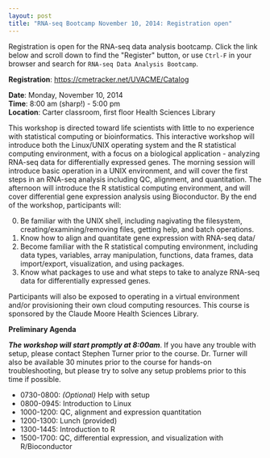 ```yaml
---
layout: post
title: "RNA-seq Bootcamp November 10, 2014: Registration open"
---
```


Registration is open for the RNA-seq data analysis bootcamp. Click the link below and scroll down to find the "Register" button, or use `Ctrl-F` in your browser and search for `RNA-seq Data Analysis Bootcamp`.

**Registration**: <https://cmetracker.net/UVACME/Catalog>

**Date**: Monday, November 10, 2014  
**Time**: 8:00 am (sharp!) - 5:00 pm  
**Location**: Carter classroom, first floor Health Sciences Library

This workshop is directed toward life scientists with little to no experience with statistical computing or bioinformatics. This interactive workshop will introduce both the Linux/UNIX operating system and the R statistical computing environment, with a focus on a biological application - analyzing RNA-seq data for differentially expressed genes. The morning session will introduce basic operation in a UNIX environment, and will cover the first steps in an RNA-seq analysis including QC, alignment, and quantitation. The afternoon will introduce the R statistical computing environment, and will cover differential gene expression analysis using Bioconductor. By the end of the workshop, participants will:

0. Be familiar with the UNIX shell, including nagivating the filesystem, creating/examining/removing files, getting help, and batch operations.
0. Know how to align and quantitate gene expression with RNA-seq data/
0. Become familiar with the R statistical computing environment, including data types, variables, array manipulation, functions, data frames, data import/export, visualization, and using packages.
0. Know what packages to use and what steps to take to analyze RNA-seq data for differentially expressed genes.

Participants will also be exposed to operating in a virtual environment and/or provisioning their own cloud computing resources. This course is sponsored by the Claude Moore Health Sciences Library.

**Preliminary Agenda**

***The workshop will start promptly at 8:00am***. If you have any trouble with setup, please contact Stephen Turner prior to the course. Dr. Turner will also be available 30 minutes prior to the course for hands-on troubleshooting, but please try to solve any setup problems prior to this time if possible.

* 0730-0800: *(Optional)* Help with setup
* 0800-0945: Introduction to Linux
* 1000-1200: QC, alignment and expression quantitation
* 1200-1300: Lunch (provided)
* 1300-1445: Introduction to R
* 1500-1700: QC, differential expression, and visualization with R/Bioconductor
